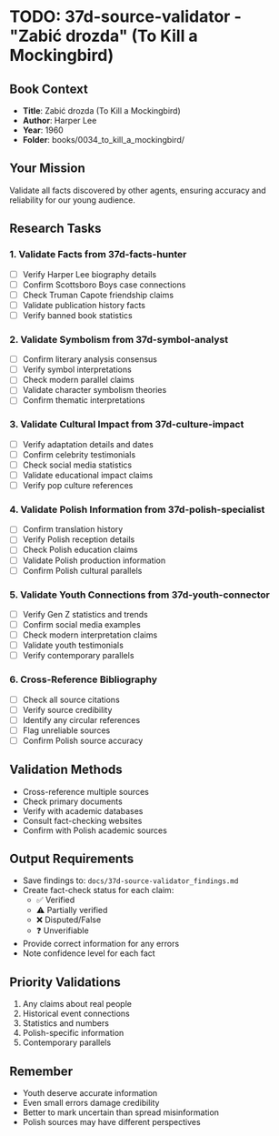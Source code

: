 # TODO: 37d-source-validator - "Zabić drozda" (To Kill a Mockingbird)

## Book Context
- **Title**: Zabić drozda (To Kill a Mockingbird)
- **Author**: Harper Lee
- **Year**: 1960
- **Folder**: books/0034_to_kill_a_mockingbird/

## Your Mission
Validate all facts discovered by other agents, ensuring accuracy and reliability for our young audience.

## Research Tasks

### 1. Validate Facts from 37d-facts-hunter
- [ ] Verify Harper Lee biography details
- [ ] Confirm Scottsboro Boys case connections
- [ ] Check Truman Capote friendship claims
- [ ] Validate publication history facts
- [ ] Verify banned book statistics

### 2. Validate Symbolism from 37d-symbol-analyst
- [ ] Confirm literary analysis consensus
- [ ] Verify symbol interpretations
- [ ] Check modern parallel claims
- [ ] Validate character symbolism theories
- [ ] Confirm thematic interpretations

### 3. Validate Cultural Impact from 37d-culture-impact
- [ ] Verify adaptation details and dates
- [ ] Confirm celebrity testimonials
- [ ] Check social media statistics
- [ ] Validate educational impact claims
- [ ] Verify pop culture references

### 4. Validate Polish Information from 37d-polish-specialist
- [ ] Confirm translation history
- [ ] Verify Polish reception details
- [ ] Check Polish education claims
- [ ] Validate Polish production information
- [ ] Confirm Polish cultural parallels

### 5. Validate Youth Connections from 37d-youth-connector
- [ ] Verify Gen Z statistics and trends
- [ ] Confirm social media examples
- [ ] Check modern interpretation claims
- [ ] Validate youth testimonials
- [ ] Verify contemporary parallels

### 6. Cross-Reference Bibliography
- [ ] Check all source citations
- [ ] Verify source credibility
- [ ] Identify any circular references
- [ ] Flag unreliable sources
- [ ] Confirm Polish source accuracy

## Validation Methods
- Cross-reference multiple sources
- Check primary documents
- Verify with academic databases
- Consult fact-checking websites
- Confirm with Polish academic sources

## Output Requirements
- Save findings to: `docs/37d-source-validator_findings.md`
- Create fact-check status for each claim:
  - ✅ Verified
  - ⚠️ Partially verified
  - ❌ Disputed/False
  - ❓ Unverifiable
- Provide correct information for any errors
- Note confidence level for each fact

## Priority Validations
1. Any claims about real people
2. Historical event connections
3. Statistics and numbers
4. Polish-specific information
5. Contemporary parallels

## Remember
- Youth deserve accurate information
- Even small errors damage credibility
- Better to mark uncertain than spread misinformation
- Polish sources may have different perspectives